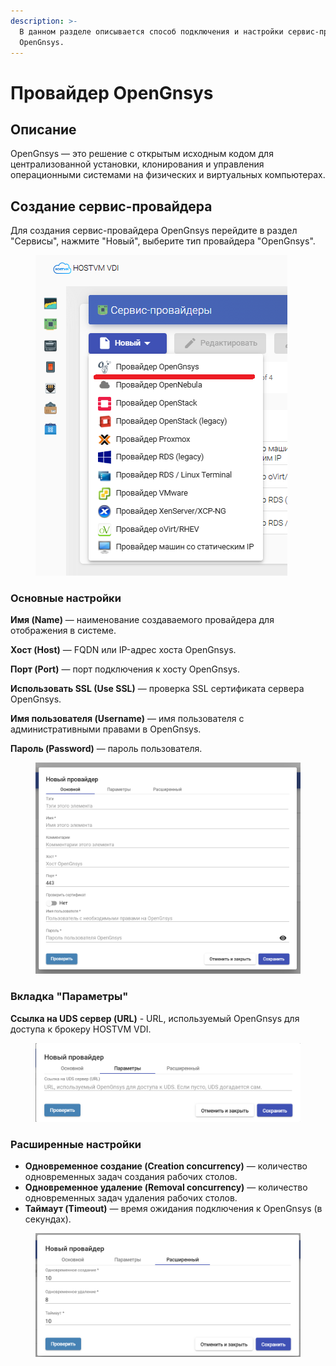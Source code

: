 ```yaml
---
description: >-
  В данном разделе описывается способ подключения и настройки сервис-провайдера
  OpenGnsys.
---
```


# Провайдер OpenGnsys

## Описание <a href="#description" id="description"></a>

OpenGnsys — это решение с открытым исходным кодом для централизованной установки, клонирования и управления операционными системами на физических и виртуальных компьютерах.

## Создание сервис-провайдера <a href="#provider" id="provider"></a>

Для создания сервис-провайдера OpenGnsys перейдите в раздел "Сервисы", нажмите "Новый", выберите тип провайдера "OpenGnsys".

<figure><img src="../../../.gitbook/assets/Провайдер OpenGnsys.png" alt=""><figcaption></figcaption></figure>

### **Основные настройки** <a href="#main" id="main"></a>

**Имя (Name)** — наименование создаваемого провайдера для отображения в системе.

**Хост (Host)** — FQDN или IP-адрес хоста OpenGnsys.

**Порт (Port)** — порт подключения к хосту OpenGnsys.

**Использовать SSL (Use SSL)** — проверка SSL сертификата сервера OpenGnsys.

**Имя пользователя (Username)** — имя пользователя с административными правами в OpenGnsys.

**Пароль (Password)** — пароль пользователя.

<figure><img src="../../../.gitbook/assets/Конфигурация Основной.png" alt=""><figcaption></figcaption></figure>

### Вкладка "Параметры" <a href="#parameters" id="parameters"></a>

**Ссылка на UDS сервер (URL)** - URL, используемый OpenGnsys для доступа к брокеру HOSTVM VDI.

<figure><img src="../../../.gitbook/assets/image (7).png" alt=""><figcaption></figcaption></figure>

### Расширенные настройки <a href="#advanced" id="advanced"></a>

* **Одновременное создание (Creation concurrency)** — количество одновременных задач создания рабочих столов.
* **Одновременное удаление (Removal concurrency)** — количество одновременных задач удаления рабочих столов.
* **Таймаут (Timeout)** — время ожидания подключения к OpenGnsys (в секундах).

<figure><img src="../../../.gitbook/assets/image (1).png" alt=""><figcaption></figcaption></figure>


